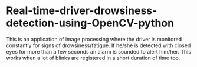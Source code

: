 # Real-time-driver-drowsiness-detection-using-OpenCV-python
This is an application of image processing where the driver is monitored constantly for signs of drowsiness/fatigue. If he/she is detected with closed eyes for more than a few seconds an alarm is sounded to alert him/her.
This works when a lot of blinks are registered in a short duration of time too.
